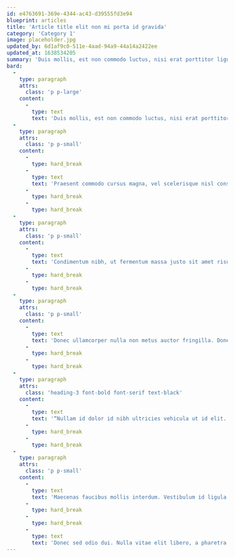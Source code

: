 ```yaml
---
id: e4763691-369e-4344-ac43-d39555fd3e94
blueprint: articles
title: 'Article title elit non mi porta id gravida'
category: 'Category 1'
image: placeholder.jpg
updated_by: 6d1af9c0-511e-4aad-94a9-44a14a2422ee
updated_at: 1638534205
summary: 'Duis mollis, est non commodo luctus, nisi erat porttitor ligula, eget lacinia odio sem nec elit. Morbi leo risus, porta ac consectetur ac.'
bard:
  -
    type: paragraph
    attrs:
      class: 'p p-large'
    content:
      -
        type: text
        text: 'Duis mollis, est non commodo luctus, nisi erat porttitor ligula, eget lacinia odio sem nec elit. Morbi leo risus, porta.'
  -
    type: paragraph
    attrs:
      class: 'p p-small'
    content:
      -
        type: hard_break
      -
        type: text
        text: 'Praesent commodo cursus magna, vel scelerisque nisl consectetur et. Cras justo odio, dapibus ac facilisis in, egestas eget quam. Maecenas faucibus mollis interdum. Integer posuere erat a ante venenatis dapibus posuere velit aliquet. Duis mollis, est non commodo luctus, nisi erat porttitor ligula, eget lacinia odio sem nec elit. Fusce dapibus, tellus ac cursus commodo, tortor mauris.'
      -
        type: hard_break
      -
        type: hard_break
  -
    type: paragraph
    attrs:
      class: 'p p-small'
    content:
      -
        type: text
        text: 'Condimentum nibh, ut fermentum massa justo sit amet risus. Curabitur blandit tempus porttitor.Donec id elit non mi porta gravida at eget metus. Morbi leo risus, porta ac consectetur ac, vestibulum at eros. Aenean eu leo quam. Pellentesque ornare sem lacinia quam venenatis vestibulum. '
      -
        type: hard_break
      -
        type: hard_break
  -
    type: paragraph
    attrs:
      class: 'p p-small'
    content:
      -
        type: text
        text: 'Donec ullamcorper nulla non metus auctor fringilla. Donec ullamcorper nulla non metus auctor fringilla.Praesent commodo cursus magna, vel scelerisque nisl consectetur et. Donec id elit non mi porta gravida at eget metus. Sed posuere consectetur est at lobortis. Cum sociis natoque penatibus et magnis dis parturient montes, nascetur ridiculus mus.'
      -
        type: hard_break
      -
        type: hard_break
  -
    type: paragraph
    attrs:
      class: 'heading-3 font-bold font-serif text-black'
    content:
      -
        type: text
        text: '“Nullam id dolor id nibh ultricies vehicula ut id elit. Fusce dapibus, tellus ac cursus commodo, tortor mauris condimentum.”'
      -
        type: hard_break
      -
        type: hard_break
  -
    type: paragraph
    attrs:
      class: 'p p-small'
    content:
      -
        type: text
        text: 'Maecenas faucibus mollis interdum. Vestibulum id ligula porta felis euismod semper. Aenean lacinia bibendum nulla sed consectetur. Sed posuere consectetur est at lobortis. '
      -
        type: hard_break
      -
        type: hard_break
      -
        type: text
        text: 'Donec sed odio dui. Nulla vitae elit libero, a pharetra augue. Aenean eu leo quam. Pellentesque ornare sem lacinia quam venenatis vestibulum. Nulla vitae elit libero, a pharetra augue. Nulla vitae elit libero, a pharetra augue.'
---
```

